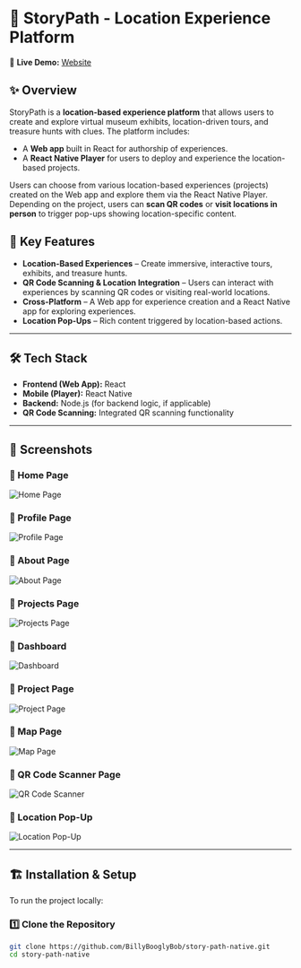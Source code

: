 # 📍 StoryPath - Location Experience Platform  

🔗 **Live Demo:** [Website](https://story-path-web.vercel.app/)

## ✨ Overview  
StoryPath is a **location-based experience platform** that allows users to create and explore virtual museum exhibits, location-driven tours, and treasure hunts with clues. The platform includes:  

- A **Web app** built in React for authorship of experiences.  
- A **React Native Player** for users to deploy and experience the location-based projects.  

Users can choose from various location-based experiences (projects) created on the Web app and explore them via the React Native Player. Depending on the project, users can **scan QR codes** or **visit locations in person** to trigger pop-ups showing location-specific content.  

## 🚀 Key Features  
- **Location-Based Experiences** – Create immersive, interactive tours, exhibits, and treasure hunts.  
- **QR Code Scanning & Location Integration** – Users can interact with experiences by scanning QR codes or visiting real-world locations.  
- **Cross-Platform** – A Web app for experience creation and a React Native app for exploring experiences.  
- **Location Pop-Ups** – Rich content triggered by location-based actions.  

---

## 🛠 Tech Stack  
- **Frontend (Web App):** React  
- **Mobile (Player):** React Native  
- **Backend:** Node.js (for backend logic, if applicable)  
- **QR Code Scanning:** Integrated QR scanning functionality  

---

## 📸 Screenshots  
### 🔹 Home Page  
![Home Page](https://github.com/user-attachments/assets/79bfbf8a-a279-4573-8ac5-e6724dfe60e5)  

### 🔹 Profile Page  
![Profile Page](https://github.com/user-attachments/assets/2e54fe39-dd2e-4391-b452-9d976d612524)  

### 🔹 About Page  
![About Page](https://github.com/user-attachments/assets/162e286d-eac8-4a8b-afa0-582529d9e3e3)  

### 🔹 Projects Page  
![Projects Page](https://github.com/user-attachments/assets/18e0aa56-eab4-4d15-89e1-a49e8cc3c2cf)  

### 🔹 Dashboard  
![Dashboard](https://github.com/user-attachments/assets/020e9d89-b0ae-401b-be11-8b0a4de477a8)  

### 🔹 Project Page  
![Project Page](https://github.com/user-attachments/assets/ab345822-74ee-4fa6-b274-0c13d439dfb9)  

### 🔹 Map Page  
![Map Page](https://github.com/user-attachments/assets/dbc4d31c-776b-43c9-af1a-8bd0d20c13d2)  

### 🔹 QR Code Scanner Page  
![QR Code Scanner](https://github.com/user-attachments/assets/4a2135f8-57d4-45ff-a67d-a32d0bd99627)  

### 🔹 Location Pop-Up  
![Location Pop-Up](https://github.com/user-attachments/assets/f357e799-2864-4b3c-acef-f62ada84b948)  

---

## 🏗 Installation & Setup  
To run the project locally:  

### 1️⃣ Clone the Repository  
```bash
git clone https://github.com/BillyBooglyBob/story-path-native.git
cd story-path-native
